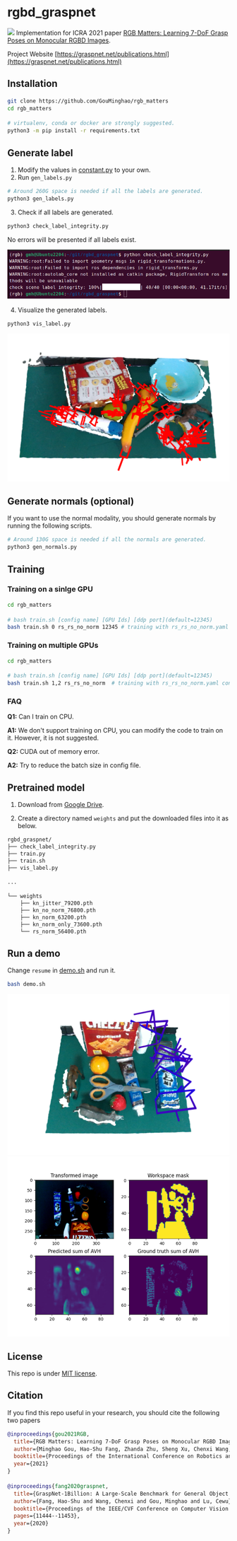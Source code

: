 # rgbd_graspnet
![](https://graspnet.net/images/graspnetlogo1-blue.png)
Implementation for ICRA 2021 paper [RGB Matters: Learning 7-DoF Grasp Poses on Monocular RGBD Images](https://arxiv.org/pdf/2103.02184).

Project Website [https://graspnet.net/publications.html](https://graspnet.net/publications.html)

## Installation
```bash
git clone https://github.com/GouMinghao/rgb_matters
cd rgb_matters

# virtualenv, conda or docker are strongly suggested.
python3 -m pip install -r requirements.txt
```

## Generate label
1. Modify the values in [constant.py](rgbd_graspnet/constant.py) to your own.
2. Run `gen_labels.py`
```bash
# Around 260G space is needed if all the labels are generated.
python3 gen_labels.py
```
3. Check if all labels are generated.
```bash
python3 check_label_integrity.py
```
No errors will be presented if all labels exist.

![](docs/check_label.png)

4. Visualize the generated labels.
```bash
python3 vis_label.py
```
![](docs/label_vis.png)

## Generate normals (optional)
If you want to use the normal modality, you should generate normals by running the following scripts.
```bash
# Around 130G space is needed if all the normals are generated.
python3 gen_normals.py
```

## Training

### Training on a sinlge GPU
```bash
cd rgb_matters

# bash train.sh [config name] [GPU Ids] [ddp port](default=12345)
bash train.sh 0 rs_rs_no_norm 12345 # training with rs_rs_no_norm.yaml config with GPU 0.
```

### Training on multiple GPUs
```bash
cd rgb_matters

# bash train.sh [config name] [GPU Ids] [ddp port](default=12345)
bash train.sh 1,2 rs_rs_no_norm  # training with rs_rs_no_norm.yaml config with GPU 1 and 2.
```

### FAQ
**Q1:** Can I train on CPU.

**A1:** We don't support training on CPU, you can modify the code to train on it. However, it is not suggested.



**Q2:** CUDA out of memory error.

**A2:** Try to reduce the batch size in config file.

## Pretrained model
1. Download from [Google Drive](https://drive.google.com/drive/folders/1upW4gvQk5ftXfpLHtvCogudpP4kNyoGq?usp=sharing).

2. Create a directory named `weights` and put the downloaded files into it as below.
```
rgbd_graspnet/
├── check_label_integrity.py
├── train.py
├── train.sh
├── vis_label.py

...

└── weights
    ├── kn_jitter_79200.pth
    ├── kn_no_norm_76800.pth
    ├── kn_norm_63200.pth
    ├── kn_norm_only_73600.pth
    └── rs_norm_56400.pth
```


## Run a demo
Change `resume` in [demo.sh](demo.sh) and run it.
```bash
bash demo.sh
```
![](docs/demo_1.png)
![](docs/demo_2.png)

## License
This repo is under [MIT license](LICENSE).

## Citation
If you find this repo useful in your research, you should cite the following two papers
```bibtex
@inproceedings{gou2021RGB,
  title={RGB Matters: Learning 7-DoF Grasp Poses on Monocular RGBD Images},
  author={Minghao Gou, Hao-Shu Fang, Zhanda Zhu, Sheng Xu, Chenxi Wang, Cewu Lu},
  booktitle={Proceedings of the International Conference on Robotics and Automation (ICRA)},
  year={2021}
}

@inproceedings{fang2020graspnet,
  title={GraspNet-1Billion: A Large-Scale Benchmark for General Object Grasping},
  author={Fang, Hao-Shu and Wang, Chenxi and Gou, Minghao and Lu, Cewu},
  booktitle={Proceedings of the IEEE/CVF Conference on Computer Vision and Pattern Recognition (CVPR)},
  pages={11444--11453},
  year={2020}
}
```